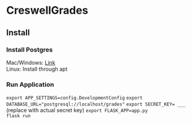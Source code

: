 # CreswellGrades

## Install
 
### Install Postgres  
Mac/Windows: [Link](https://www.openscg.com/bigsql/postgresql/installers.jsp/)  
Linux: Install through apt

### Run Application
`export APP_SETTINGS=config.DevelopmentConfig`
`export DATABASE_URL="postgresql://localhost/grades"`
`export SECRET_KEY= ___` (replace with actual secret key)
`export FLASK_APP=app.py`  
`flask run`